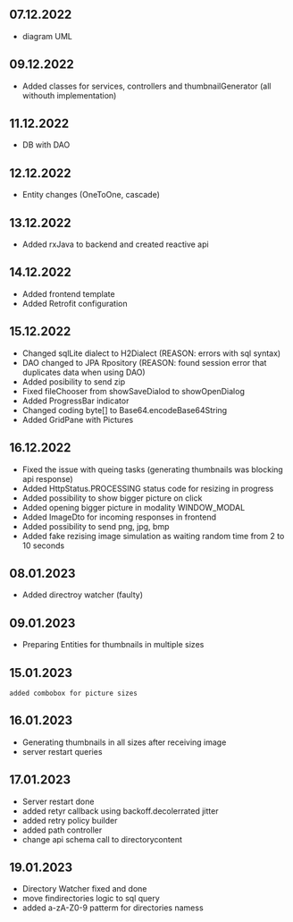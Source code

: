 ## 07.12.2022
- diagram UML
## 09.12.2022
- Added classes for services, controllers and thumbnailGenerator (all withouth implementation)
## 11.12.2022
- DB with DAO
## 12.12.2022
- Entity changes (OneToOne, cascade)
## 13.12.2022
- Added rxJava to backend and created reactive api
## 14.12.2022
- Added frontend template
- Added Retrofit configuration
## 15.12.2022
- Changed sqlLite dialect to H2Dialect (REASON: errors with sql syntax)
- DAO changed to JPA Rpository (REASON: found session error that duplicates data when using DAO)
- Added posibility to send zip
- Fixed fileChooser from showSaveDialod to showOpenDialog
- Added ProgressBar indicator
- Changed coding byte[] to Base64.encodeBase64String
- Added GridPane with Pictures
## 16.12.2022
- Fixed the issue with queing tasks (generating thumbnails was blocking api response)
- Added HttpStatus.PROCESSING status code for resizing in progress
- Added possibility to show bigger picture on click
- Added opening bigger picture in modality WINDOW_MODAL
- Added ImageDto for incoming responses in frontend
- Added possibility to send png, jpg, bmp
- Added fake rezising image simulation as waiting random time from 2 to 10 seconds
## 08.01.2023
- Added directroy watcher (faulty)
## 09.01.2023
- Preparing Entities for thumbnails in multiple sizes
## 15.01.2023
    added combobox for picture sizes

## 16.01.2023
- Generating thumbnails in all sizes after receiving image
- server restart queries
## 17.01.2023
- Server restart done
- added retyr callback using backoff.decolerrated jitter
- added retry policy builder
- added path controller
- change api schema call to directorycontent

## 19.01.2023
- Directory Watcher fixed and done
- move findirectories logic to sql query
- added a-zA-Z0-9 patterm for directories namess
